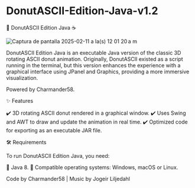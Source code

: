 # DonutASCII-Edition-Java-v1.2
🍩 DonutASCII Edition Java ☕️

![Captura de pantalla 2025-02-11 a la(s) 12 01 20 a m](https://github.com/user-attachments/assets/a916c151-ecc2-4d44-bd09-366f93b2fee7)

DonutASCII Edition Java is an executable Java version of the classic 3D rotating ASCII donut animation. Originally, DonutASCII existed as a script running in the terminal, but this version enhances the experience with a graphical interface using JPanel and Graphics, providing a more immersive visualization.

Powered by Charmander58.

✨ Features

✔️ 3D rotating ASCII donut rendered in a graphical window.
✔️ Uses Swing and AWT to draw and update the animation in real time.
✔️ Optimized code for exporting as an executable JAR file.

🛠️ Requirements

To run DonutASCII Edition Java, you need:

🔹 Java 8.
🔹 Compatible operating systems: Windows, macOS or Linux.

Code by Charmander58 | Music by Jogeir Liljedahl
